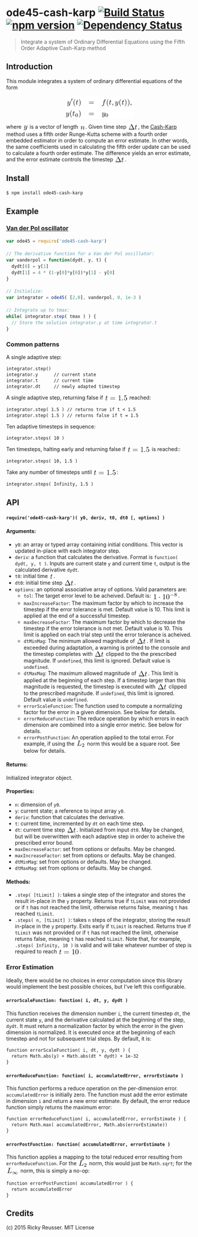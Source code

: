 # ode45-cash-karp [![Build Status](https://travis-ci.org/scijs/ode45-cash-karp.svg)](https://travis-ci.org/scijs/ode45-cash-karp) [![npm version](https://badge.fury.io/js/ode45-cash-karp.svg)](http://badge.fury.io/js/ode45-cash-karp) [![Dependency Status](https://david-dm.org/scijs/ode45-cash-karp.svg)](https://david-dm.org/scijs/ode45-cash-karp)

> Integrate a system of Ordinary Differential Equations using the Fifth Order Adaptive Cash-Karp method


## Introduction

This module integrates a system of ordinary differential equations of the form

<p align="center"><img alt="&bsol;begin&lcub;eqnarray&midast;&rcub; y&apos;&lpar;t&rpar; &amp;&equals;&amp; f&lpar;t&comma; y&lpar;t&rpar;&rpar;&comma; &bsol;&bsol; y&lpar;t&lowbar;0&rpar; &amp;&equals;&amp; y&lowbar;0 &bsol;end&lcub;eqnarray&midast;&rcub;" valign="middle" src="docs/images/begineqnarray-yt-ft-yt-yt_0-y_0-endeqnarray-0298eae3db.png" width="187" height="61"></p>

where <img alt="y" valign="middle" src="docs/images/y-720f311276.png" width="14.5" height="20"> is a vector of length <img alt="n" valign="middle" src="docs/images/n-9baedbc330.png" width="16" height="16">. Given time step <img alt="&bsol;Delta t" valign="middle" src="docs/images/delta-t-a20a5fe4f2.png" width="28" height="16">, the [Cash-Karp](https://en.wikipedia.org/wiki/Cash%E2%80%93Karp_method) method uses a fifth order Runge-Kutta scheme with a fourth order embedded estimator in order to compute an error estimate. In other words, the same coefficients used in calculating the fifth order update can be used to calculate a fourth order estimate. The difference yields an error estimate, and the error estimate controls the timestep <img alt="&bsol;Delta t" valign="middle" src="docs/images/delta-t-a20a5fe4f2.png" width="28" height="16">.

## Install

```bash
$ npm install ode45-cash-karp
```

## Example

### [Van der Pol oscillator](https://en.wikipedia.org/wiki/Van_der_Pol_oscillator)

```javascript
var ode45 = require('ode45-cash-karp')

// The derivative function for a Van der Pol oscillator:
var vanderpol = function(dydt, y, t) {
  dydt[0] = y[1]
  dydt[1] = 4 * (1-y[0]*y[0])*y[1] - y[0]
}

// Initialize:
var integrator = ode45( [2,0], vanderpol, 0, 1e-3 )

// Integrate up to tmax:
while( integrator.step( tmax ) ) {
  // Store the solution integrator.y at time integrator.t
}
```

### Common patterns

A single adaptive step:
```
integrator.step()
integrator.y      // current state
integrator.t      // current time
integrator.dt     // newly adapted timestep
```

A single adaptive step, returning false if <img alt="t&equals;1&period;5" valign="middle" src="docs/images/t15-27f16b808b.png" width="63.5" height="16"> reached:
```
integrator.step( 1.5 ) // returns true if t < 1.5
integrator.step( 1.5 ) // returns false if t = 1.5
```

Ten adaptive timesteps in sequence:
```
integrator.steps( 10 )
```

Ten timesteps, halting early and returning false if <img alt="t&equals;1&period;5" valign="middle" src="docs/images/t15-27f16b808b.png" width="63.5" height="16"> is reached::
```
integrator.steps( 10, 1.5 )
```

Take any number of timesteps until <img alt="t&equals;1&period;5" valign="middle" src="docs/images/t15-27f16b808b.png" width="63.5" height="16">:
```
integrator.steps( Infinity, 1.5 )
```

## API

#### `require('ode45-cash-karp')( y0, deriv, t0, dt0 [, options] )`
#### Arguments:
- `y0`: an array or typed array containing initial conditions. This vector is updated in-place with each integrator step.
- `deriv`: a function that calculates the derivative. Format is `function( dydt, y, t )`. Inputs are current state `y` and current time `t`, output is the calculated derivative `dydt`.
- `t0`: initial time <img alt="t" valign="middle" src="docs/images/t-fc93da6f4d.png" width="11.5" height="16">.
- `dt0`: initial time step <img alt="&bsol;Delta t" valign="middle" src="docs/images/delta-t-a20a5fe4f2.png" width="28" height="16">.
- `options`: an optional associative array of options. Valid parameters are:
  - `tol`: The target error level to be acheived. Default is: <img alt="1 &bsol;cdot 10&Hat;&lcub;-8&rcub;" valign="middle" src="docs/images/1-cdot-10-8-9ceae48083.png" width="70" height="20">.
  - `maxIncreaseFactor`: The maximum factor by which to increase the timestep if the error tolerance is met. Default value is 10. This limit is applied at the end of a successful timestep.
  - `maxDecreaseFactor`: The maximum factor by which to decrease the timestep if the error tolerance is not met. Default value is 10. This limit is applied on each trial step until the error tolerance is acheived.
  - `dtMinMag`: The minimum allowed magnitude of <img alt="&bsol;Delta t" valign="middle" src="docs/images/delta-t-a20a5fe4f2.png" width="28" height="16">. If limit is exceeded during adaptation, a warning is printed to the console and the timestep completes with <img alt="&bsol;Delta t" valign="middle" src="docs/images/delta-t-a20a5fe4f2.png" width="28" height="16"> clipped to the the prescribed magnitude. If `undefined`, this limit is ignored. Default value is `undefined`.
  - `dtMaxMag`: The maximum allowed magnitude of <img alt="&bsol;Delta t" valign="middle" src="docs/images/delta-t-a20a5fe4f2.png" width="28" height="16">. This limit is applied at the beginning of each step. If a timestep larger than this magnitude is requested, the timestep is executed with <img alt="&bsol;Delta t" valign="middle" src="docs/images/delta-t-a20a5fe4f2.png" width="28" height="16"> clipped to the prescribed magnitude. If `undefined`, this limit is ignored. Default value is `undefined`.
  - `errorScaleFunction`: The function used to compute a normalizing factor for the error in a given dimension. See below for details.
  - `errorReduceFunction`: The reduce operation by which errors in each dimension are combined into a single error metric. See below for details.
  - `errorPostFunction`: An operation applied to the total error. For example, if using the <img alt="L&lowbar;2" valign="middle" src="docs/images/l_2-23fd536b11.png" width="26.5" height="19"> norm this would be a square root. See below for details.

#### Returns:
Initialized integrator object.

#### Properties:
- `n`: dimension of `y0`.
- `y`: current state; a reference to input array `y0`.
- `deriv`: function that calculates the derivative.
- `t`: current time, incremented by `dt` on each time step.
- `dt`: current time step <img alt="&bsol;Delta t" valign="middle" src="docs/images/delta-t-a20a5fe4f2.png" width="28" height="16">. Initialized from input `dt0`. May be changed, but will be overwritten with each adaptive step in order to acheive the prescribed error bound.
- `maxDecreaseFactor`: set from options or defaults. May be changed.
- `maxIncreaseFactor`: set from options or defaults. May be changed.
- `dtMinMag`: set from options or defaults. May be changed.
- `dtMaxMag`: set from options or defaults. May be changed.

#### Methods:
- `.step( [tLimit] )`: takes a single step of the integrator and stores the result in-place in the `y` property. Returns true if `tLimit` was not provided or if `t` has not reached the limit, otherwise returns false, meaning `t` has reached `tLimit`.
- `.steps( n, [tLimit] )`: takes `n` steps of the integrator, storing the result in-place in the `y` property. Exits early if `tLimit` is reached. Returns true if `tLimit` was not provided or if `t` has not reached the limit, otherwise returns false, meaning `t` has reached `tLimit`. Note that, for example, `.steps( Infinity, 10 )` is valid and will take whatever number of step is required to reach <img alt="t&equals;10" valign="middle" src="docs/images/t10-b3a7f6176e.png" width="58" height="16">.

### Error Estimation
Ideally, there would be no choices in error computation since this library would implement the best possible choices, but I've left this configurable.

#### `errorScaleFunction: function( i, dt, y, dydt )`
This function receives the dimension number `i`, the current timestep `dt`, the current state `y`, and the derivative calculated at the beginning of the step, `dydt`. It must return a normalization factor by which the error in the given dimension is normalized. It is executed once at the beginning of each timestep and not for subsequent trial steps. By default, it is:

```
function errorScaleFunction( i, dt, y, dydt ) {
  return Math.abs(y) + Math.abs(dt * dydt) + 1e-32
}
```

#### `errorReduceFunction: function( i, accumulatedError, errorEstimate )`
This function performs a reduce operation on the per-dimension error. `accumulatedError` is initially zero. The function must add the error estimate in dimension `i` and return a new error estimate. By default, the error reduce function simply returns the maximum error:

```
function errorReduceFunction( i, accumulatedError, errorEstimate ) {
  return Math.max( accumulatedError, Math.abs(errorEstimate))
}
```

#### `errorPostFunction: function( accumulatedError, errorEstimate )`
This function applies a mapping to the total reduced error resulting from `errorReduceFunction`. For the <img alt="L&lowbar;2" valign="middle" src="docs/images/l_2-23fd536b11.png" width="26.5" height="19"> norm, this would just be `Math.sqrt`; for the <img alt="L&lowbar;&bsol;infty" valign="middle" src="docs/images/l_infty-c904452e37.png" width="34.5" height="19"> norm, this is simply a no-op:

```
function errorPostFunction( accumulatedError ) {
  return accumulatedError
}
```

## Credits

(c) 2015 Ricky Reusser. MIT License